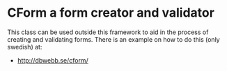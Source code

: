 CForm a form creator and validator
==================================

This class can be used outside this framework to aid in the process of creating and validating
forms. There is an example on how to do this (only swedish) at:

* http://dbwebb.se/cform/